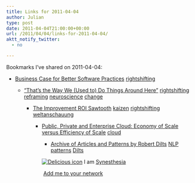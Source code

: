 ```yaml
---
title: Links for 2011-04-04
author: Julian
type: post
date: 2011-04-04T21:00:00+00:00
url: /2011/04/04/links-for-2011-04-04/
aktt_notify_twitter:
  - no

---
```

Bookmarks I&#8217;ve shared on 2011-04-04:

  * [Business Case for Better Software Practices][1] 
    [rightshifting][2] </li> 
    
      * [&ldquo;That&rsquo;s the Way We (Used to) Do Things Around Here&rdquo;][3] 
        [rightshifting][2] [reframing][4] [neuroscience][5] [change][6] </li> 
        
          * [The Improvement ROI Sawtooth][7] 
            [kaizen][8] [rightshifting][2] [weltanschauung][9] </li> 
            
              * [Public, Private and Enterprise Cloud: Economy of Scale versus Efficiency of Scale][10] 
                [cloud][11] </li> 
                
                  * [Archive of Articles and Patterns by Robert Dilts][12] 
                    [NLP][13] [patterns][14] [Dilts][15] </li> </ul> 
                    
                    <p class="deliciouslink">
                      <a href="https://del.icio.us/synesthesia" title="See all my bookmarks on del.icio.us"><img src="https://www.synesthesia.co.uk/images/deliciousicon.jpg" alt="Delicious icon" /></a>&nbsp;I am <a href="https://del.icio.us/synesthesia" title="See all my bookmarks on del.icio.us">Synesthesia</a>
                    </p>
                    
                    <p class="deliciouslink">
                      <a href="https://del.icio.us/network?add=synesthesia" title="Add me to your del.icio.us network"><img src="https://www.synesthesia.co.uk/images/add.gif" alt="" /></a>&nbsp;<a href="https://del.icio.us/network?add=synesthesia" title="Add me to your del.icio.us network">Add me to your network</a>
                    </p>

 [1]: https://www.stevemcconnell.com/psd/13-businesscase.htm
 [2]: https://www.delicious.com/synesthesia/rightshifting
 [3]: https://www.strategy-business.com/article/11109?pg=all
 [4]: https://www.delicious.com/synesthesia/reframing
 [5]: https://www.delicious.com/synesthesia/neuroscience
 [6]: https://www.delicious.com/synesthesia/change
 [7]: https://flowchainsensei.amplify.com/2011/03/27/the-improvement-roi-sawtooth
 [8]: https://www.delicious.com/synesthesia/kaizen
 [9]: https://www.delicious.com/synesthesia/weltanschauung
 [10]: https://devcentral.f5.com/weblogs/macvittie/archive/2011/03/30/public-private-and-enterprise-cloud-economy-of-scale-versus-efficiency.aspx
 [11]: https://www.delicious.com/synesthesia/cloud
 [12]: https://www.nlpu.com/archive.htm
 [13]: https://www.delicious.com/synesthesia/NLP
 [14]: https://www.delicious.com/synesthesia/patterns
 [15]: https://www.delicious.com/synesthesia/Dilts